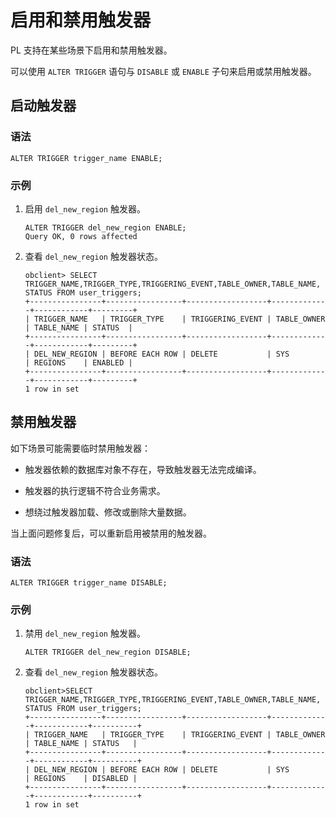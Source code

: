 # 启用和禁用触发器

PL 支持在某些场景下启用和禁用触发器。

可以使用 `ALTER TRIGGER` 语句与 `DISABLE` 或 `ENABLE` 子句来启用或禁用触发器。

## 启动触发器

### 语法

```unknow
ALTER TRIGGER trigger_name ENABLE;
```

### 示例

1. 启用 `del_new_region` 触发器。

   ```unknow
   ALTER TRIGGER del_new_region ENABLE;
   Query OK, 0 rows affected
   ```

2. 查看 `del_new_region` 触发器状态。

   ```unknow
   obclient> SELECT TRIGGER_NAME,TRIGGER_TYPE,TRIGGERING_EVENT,TABLE_OWNER,TABLE_NAME,
   STATUS FROM user_triggers;
   +----------------+-----------------+------------------+-------------+------------+---------+
   | TRIGGER_NAME   | TRIGGER_TYPE    | TRIGGERING_EVENT | TABLE_OWNER | TABLE_NAME | STATUS  |
   +----------------+-----------------+------------------+-------------+------------+---------+
   | DEL_NEW_REGION | BEFORE EACH ROW | DELETE           | SYS         | REGIONS    | ENABLED |
   +----------------+-----------------+------------------+-------------+------------+---------+
   1 row in set
   ```

## 禁用触发器

如下场景可能需要临时禁用触发器：

* 触发器依赖的数据库对象不存在，导致触发器无法完成编译。

* 触发器的执行逻辑不符合业务需求。

* 想绕过触发器加载、修改或删除大量数据。

当上面问题修复后，可以重新启用被禁用的触发器。

### 语法

```unknow
ALTER TRIGGER trigger_name DISABLE;
```

### 示例

1. 禁用 `del_new_region` 触发器。

   ```unknow
   ALTER TRIGGER del_new_region DISABLE;
   ```

2. 查看 `del_new_region` 触发器状态。

   ```unknow
   obclient>SELECT TRIGGER_NAME,TRIGGER_TYPE,TRIGGERING_EVENT,TABLE_OWNER,TABLE_NAME,
   STATUS FROM user_triggers;
   +----------------+-----------------+------------------+-------------+------------+----------+
   | TRIGGER_NAME   | TRIGGER_TYPE    | TRIGGERING_EVENT | TABLE_OWNER | TABLE_NAME | STATUS   |
   +----------------+-----------------+------------------+-------------+------------+----------+
   | DEL_NEW_REGION | BEFORE EACH ROW | DELETE           | SYS         | REGIONS    | DISABLED |
   +----------------+-----------------+------------------+-------------+------------+----------+
   1 row in set
   ```
